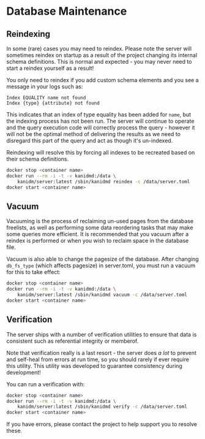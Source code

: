 # Database Maintenance

## Reindexing

In some (rare) cases you may need to reindex. Please note the server will sometimes reindex on
startup as a result of the project changing its internal schema definitions. This is normal and
expected - you may never need to start a reindex yourself as a result!

You only need to reindex if you add custom schema elements and you see a message in your logs such
as:

```
Index EQUALITY name not found
Index {type} {attribute} not found
```

This indicates that an index of type equality has been added for `name`, but the indexing process
has not been run. The server will continue to operate and the query execution code will correctly
process the query - however it will not be the optimal method of delivering the results as we need
to disregard this part of the query and act as though it's un-indexed.

Reindexing will resolve this by forcing all indexes to be recreated based on their schema
definitions.

```bash
docker stop <container name>
docker run --rm -i -t -v kanidmd:/data \
    kanidm/server:latest /sbin/kanidmd reindex -c /data/server.toml
docker start <container name>
```

## Vacuum

Vacuuming is the process of reclaiming un-used pages from the database freelists, as well as
performing some data reordering tasks that may make some queries more efficient. It is recommended
that you vacuum after a reindex is performed or when you wish to reclaim space in the database file.

Vacuum is also able to change the pagesize of the database. After changing `db_fs_type` (which
affects pagesize) in server.toml, you must run a vacuum for this to take effect:

```bash
docker stop <container name>
docker run --rm -i -t -v kanidmd:/data \
    kanidm/server:latest /sbin/kanidmd vacuum -c /data/server.toml
docker start <container name>
```

## Verification

The server ships with a number of verification utilities to ensure that data is consistent such as
referential integrity or memberof.

Note that verification really is a last resort - the server does _a lot_ to prevent and self-heal
from errors at run time, so you should rarely if ever require this utility. This utility was
developed to guarantee consistency during development!

You can run a verification with:

```bash
docker stop <container name>
docker run --rm -i -t -v kanidmd:/data \
    kanidm/server:latest /sbin/kanidmd verify -c /data/server.toml
docker start <container name>
```

If you have errors, please contact the project to help support you to resolve these.
